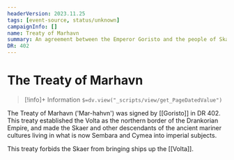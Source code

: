 ```yaml
---
headerVersion: 2023.11.25
tags: [event-source, status/unknown]
campaignInfo: []
name: Treaty of Marhavn
summary: An agreement between the Emperor Goristo and the people of Skaer and Vostok establishing the Volta as the northern boundry of the Drankorian Empire
DR: 402
---
```

# The Treaty of Marhavn
>[!info]+ Information
> `$=dv.view("_scripts/view/get_PageDatedValue")`

The Treaty of Marhavn ('Mar-hahvn') was signed by [[Goristo]] in DR 402. This treaty established the Volta as the northern border of the Drankorian Empire, and made the Skaer and other descendants of the ancient mariner cultures living in what is now Sembara and Cymea into imperial subjects.

This treaty forbids the Skaer from bringing ships up the [[Volta]].